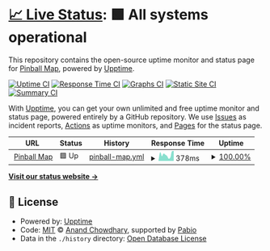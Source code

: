 # [📈 Live Status](https://pinballmap.github.io/pbm-status): <!--live status--> **🟩 All systems operational**

This repository contains the open-source uptime monitor and status page for [Pinball Map](https://pinballmap.com), powered by [Upptime](https://github.com/upptime/upptime).

[![Uptime CI](https://github.com/pinballmap/pbm-status/workflows/Uptime%20CI/badge.svg)](https://github.com/pinballmap/pbm-status/actions?query=workflow%3A%22Uptime+CI%22)
[![Response Time CI](https://github.com/pinballmap/pbm-status/workflows/Response%20Time%20CI/badge.svg)](https://github.com/pinballmap/pbm-status/actions?query=workflow%3A%22Response+Time+CI%22)
[![Graphs CI](https://github.com/pinballmap/pbm-status/workflows/Graphs%20CI/badge.svg)](https://github.com/pinballmap/pbm-status/actions?query=workflow%3A%22Graphs+CI%22)
[![Static Site CI](https://github.com/pinballmap/pbm-status/workflows/Static%20Site%20CI/badge.svg)](https://github.com/pinballmap/pbm-status/actions?query=workflow%3A%22Static+Site+CI%22)
[![Summary CI](https://github.com/pinballmap/pbm-status/workflows/Summary%20CI/badge.svg)](https://github.com/pinballmap/pbm-status/actions?query=workflow%3A%22Summary+CI%22)

With [Upptime](https://upptime.js.org), you can get your own unlimited and free uptime monitor and status page, powered entirely by a GitHub repository. We use [Issues](https://github.com/pinballmap/pbm-status/issues) as incident reports, [Actions](https://github.com/pinballmap/pbm-status/actions) as uptime monitors, and [Pages](https://pinballmap.github.io/pbm-status) for the status page.

<!--start: status pages-->
<!-- This summary is generated by Upptime (https://github.com/upptime/upptime) -->
<!-- Do not edit this manually, your changes will be overwritten -->
<!-- prettier-ignore -->
| URL | Status | History | Response Time | Uptime |
| --- | ------ | ------- | ------------- | ------ |
| <img alt="" src="https://icons.duckduckgo.com/ip3/pinballmap.com.ico" height="13"> [Pinball Map](https://pinballmap.com) | 🟩 Up | [pinball-map.yml](https://github.com/pinballmap/pbm-status/commits/HEAD/history/pinball-map.yml) | <details><summary><img alt="Response time graph" src="./graphs/pinball-map/response-time-week.png" height="20"> 378ms</summary><br><a href="https://pinballmap.github.io/pbm-status/history/pinball-map"><img alt="Response time 378" src="https://img.shields.io/endpoint?url=https%3A%2F%2Fraw.githubusercontent.com%2Fpinballmap%2Fpbm-status%2FHEAD%2Fapi%2Fpinball-map%2Fresponse-time.json"></a><br><a href="https://pinballmap.github.io/pbm-status/history/pinball-map"><img alt="24-hour response time 378" src="https://img.shields.io/endpoint?url=https%3A%2F%2Fraw.githubusercontent.com%2Fpinballmap%2Fpbm-status%2FHEAD%2Fapi%2Fpinball-map%2Fresponse-time-day.json"></a><br><a href="https://pinballmap.github.io/pbm-status/history/pinball-map"><img alt="7-day response time 378" src="https://img.shields.io/endpoint?url=https%3A%2F%2Fraw.githubusercontent.com%2Fpinballmap%2Fpbm-status%2FHEAD%2Fapi%2Fpinball-map%2Fresponse-time-week.json"></a><br><a href="https://pinballmap.github.io/pbm-status/history/pinball-map"><img alt="30-day response time 378" src="https://img.shields.io/endpoint?url=https%3A%2F%2Fraw.githubusercontent.com%2Fpinballmap%2Fpbm-status%2FHEAD%2Fapi%2Fpinball-map%2Fresponse-time-month.json"></a><br><a href="https://pinballmap.github.io/pbm-status/history/pinball-map"><img alt="1-year response time 378" src="https://img.shields.io/endpoint?url=https%3A%2F%2Fraw.githubusercontent.com%2Fpinballmap%2Fpbm-status%2FHEAD%2Fapi%2Fpinball-map%2Fresponse-time-year.json"></a></details> | <details><summary><a href="https://pinballmap.github.io/pbm-status/history/pinball-map">100.00%</a></summary><a href="https://pinballmap.github.io/pbm-status/history/pinball-map"><img alt="All-time uptime 100.00%" src="https://img.shields.io/endpoint?url=https%3A%2F%2Fraw.githubusercontent.com%2Fpinballmap%2Fpbm-status%2FHEAD%2Fapi%2Fpinball-map%2Fuptime.json"></a><br><a href="https://pinballmap.github.io/pbm-status/history/pinball-map"><img alt="24-hour uptime 100.00%" src="https://img.shields.io/endpoint?url=https%3A%2F%2Fraw.githubusercontent.com%2Fpinballmap%2Fpbm-status%2FHEAD%2Fapi%2Fpinball-map%2Fuptime-day.json"></a><br><a href="https://pinballmap.github.io/pbm-status/history/pinball-map"><img alt="7-day uptime 100.00%" src="https://img.shields.io/endpoint?url=https%3A%2F%2Fraw.githubusercontent.com%2Fpinballmap%2Fpbm-status%2FHEAD%2Fapi%2Fpinball-map%2Fuptime-week.json"></a><br><a href="https://pinballmap.github.io/pbm-status/history/pinball-map"><img alt="30-day uptime 100.00%" src="https://img.shields.io/endpoint?url=https%3A%2F%2Fraw.githubusercontent.com%2Fpinballmap%2Fpbm-status%2FHEAD%2Fapi%2Fpinball-map%2Fuptime-month.json"></a><br><a href="https://pinballmap.github.io/pbm-status/history/pinball-map"><img alt="1-year uptime 100.00%" src="https://img.shields.io/endpoint?url=https%3A%2F%2Fraw.githubusercontent.com%2Fpinballmap%2Fpbm-status%2FHEAD%2Fapi%2Fpinball-map%2Fuptime-year.json"></a></details>

<!--end: status pages-->

[**Visit our status website →**](https://pinballmap.github.io/pbm-status)

## 📄 License

- Powered by: [Upptime](https://github.com/upptime/upptime)
- Code: [MIT](./LICENSE) © [Anand Chowdhary](https://anandchowdhary.com), supported by [Pabio](https://pabio.com)
- Data in the `./history` directory: [Open Database License](https://opendatacommons.org/licenses/odbl/1-0/)
